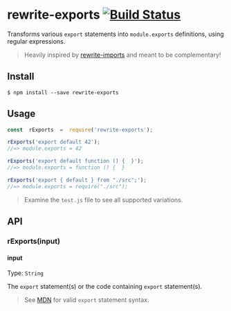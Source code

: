 
# rewrite-exports [![Build Status](https://travis-ci.org/tacoss/rewrite-exports.svg?branch=master)](https://travis-ci.org/tacoss/rewrite-exports)

Transforms various `export` statements into `module.exports` definitions, using regular expressions.

> Heavily inspired by [rewrite-imports](https://www.npmjs.com/package/rewrite-imports) and meant to be complementary!

## Install

```
$ npm install --save rewrite-exports
```

## Usage

```js
const  rExports  =  require('rewrite-exports');

rExports('export default 42');
//=> module.exports = 42

rExports('export default function () {  }');
//=> module.exports = function () {  }

rExports('export { default } from "./src";');
//=> module.exports = require("./src");
```

> Examine the `test.js` file to see all supported variations.

## API

### rExports(input)

#### input
Type: `String`

The `export` statement(s) or the code containing `export` statement(s).

> See [MDN](https://developer.mozilla.org/en-US/docs/Web/JavaScript/Reference/Statements/export) for valid `export` statement syntax.
